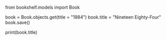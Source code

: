 from bookshelf.models import Book

book = Book.objects.get(title = "1984")
book.title = "Nineteen Eighty-Four"
book.save()

print(book.title)
<!-- Nineteen Eighty-Four -->